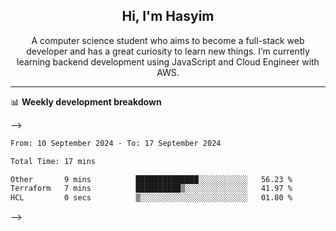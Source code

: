 <h2 align="center">Hi, I'm Hasyim</h2>

<p align="center">A computer science student who aims to become a full-stack web developer and has a great curiosity to learn new things. I’m currently learning backend development using JavaScript and Cloud Engineer with AWS.</p>

---

📊 **Weekly development breakdown**

<!-- <!--START_SECTION:waka--> -->

```txt
From: 10 September 2024 - To: 17 September 2024

Total Time: 17 mins

Other       9 mins          ██████████████░░░░░░░░░░░   56.23 %
Terraform   7 mins          ██████████▒░░░░░░░░░░░░░░   41.97 %
HCL         0 secs          ▒░░░░░░░░░░░░░░░░░░░░░░░░   01.80 %
```

<!-- <!--END_SECTION:waka--> -->


<!-- - You can reach me on **hasyim11c@gmail.com** -->
